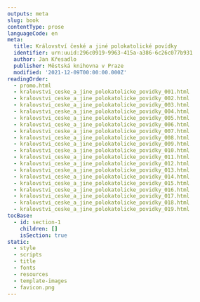 ```yaml
---
outputs: meta
slug: book
contentType: prose
languageCode: en
meta:
  title: Království české a jiné polokatolické povídky
  identifier: urn:uuid:296c0919-9963-415a-a386-6c26c077b931
  author: Jan Křesadlo
  publisher: Městská knihovna v Praze
  modified: '2021-12-09T00:00:00.000Z'
readingOrder:
  - promo.html
  - kralovstvi_ceske_a_jine_polokatolicke_povidky_001.html
  - kralovstvi_ceske_a_jine_polokatolicke_povidky_002.html
  - kralovstvi_ceske_a_jine_polokatolicke_povidky_003.html
  - kralovstvi_ceske_a_jine_polokatolicke_povidky_004.html
  - kralovstvi_ceske_a_jine_polokatolicke_povidky_005.html
  - kralovstvi_ceske_a_jine_polokatolicke_povidky_006.html
  - kralovstvi_ceske_a_jine_polokatolicke_povidky_007.html
  - kralovstvi_ceske_a_jine_polokatolicke_povidky_008.html
  - kralovstvi_ceske_a_jine_polokatolicke_povidky_009.html
  - kralovstvi_ceske_a_jine_polokatolicke_povidky_010.html
  - kralovstvi_ceske_a_jine_polokatolicke_povidky_011.html
  - kralovstvi_ceske_a_jine_polokatolicke_povidky_012.html
  - kralovstvi_ceske_a_jine_polokatolicke_povidky_013.html
  - kralovstvi_ceske_a_jine_polokatolicke_povidky_014.html
  - kralovstvi_ceske_a_jine_polokatolicke_povidky_015.html
  - kralovstvi_ceske_a_jine_polokatolicke_povidky_016.html
  - kralovstvi_ceske_a_jine_polokatolicke_povidky_017.html
  - kralovstvi_ceske_a_jine_polokatolicke_povidky_018.html
  - kralovstvi_ceske_a_jine_polokatolicke_povidky_019.html
tocBase:
  - id: section-1
    children: []
    isSection: true
static:
  - style
  - scripts
  - title
  - fonts
  - resources
  - template-images
  - favicon.png
---
```

